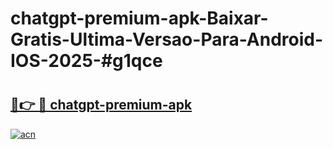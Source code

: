 # chatgpt-premium-apk-Baixar-Gratis-Ultima-Versao-Para-Android-IOS-2025-#g1qce

# <h2><a href="https://ainizakaria.my?title=chatgpt-premium-apk&ref=22M">🔗👉 🔴 chatgpt-premium-apk</a></h2>

[![acn](https://github.com/user-attachments/assets/0f9c940e-d8b0-45ae-aac7-cd30a18b3e1c)](https://ainizakaria.my?title=chatgpt-premium-apk&ref=22M)

